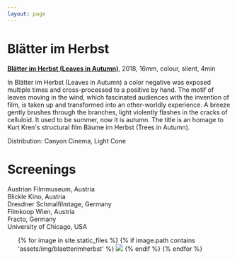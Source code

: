 ```yaml
---
layout: page
---
```


# Blätter im Herbst

<strong><b><a href="https://vimeo.com/608221188" rel="noopener noreferrer" target="_blank">Blätter im Herbst (Leaves in Autumn)</a></b></strong>, 2018, 16mm, colour, silent, 4min <br>

In Blätter im Herbst (Leaves in Autumn) a color negative was exposed multiple times and cross-processed to a positive by hand. The motif of leaves moving in the wind, which fascinated audiences with the invention of film, is taken up and transformed into an other-worldly experience. A breeze gently brushes through the branches, light violently flashes in the cracks of celluloid. It used to be summer, now it is autumn. The title is an homage to Kurt Kren's structural film Bäume im Herbst (Trees in Autumn).

Distribution: Canyon Cinema, Light Cone

# Screenings

Austrian Filmmuseum, Austria<br>
Blickle Kino, Austria<br>
Dresdner Schmalfilmtage, Germany<br>
Filmkoop Wien, Austria<br>
Fracto, Germany<br>
University of Chicago, USA<br>

<ul>
{% for image in site.static_files %}
    {% if image.path contains 'assets/img/blaetterimherbst' %}
<img src="{{ image.path }}"/>
    {% endif %}
{% endfor %}
</ul>